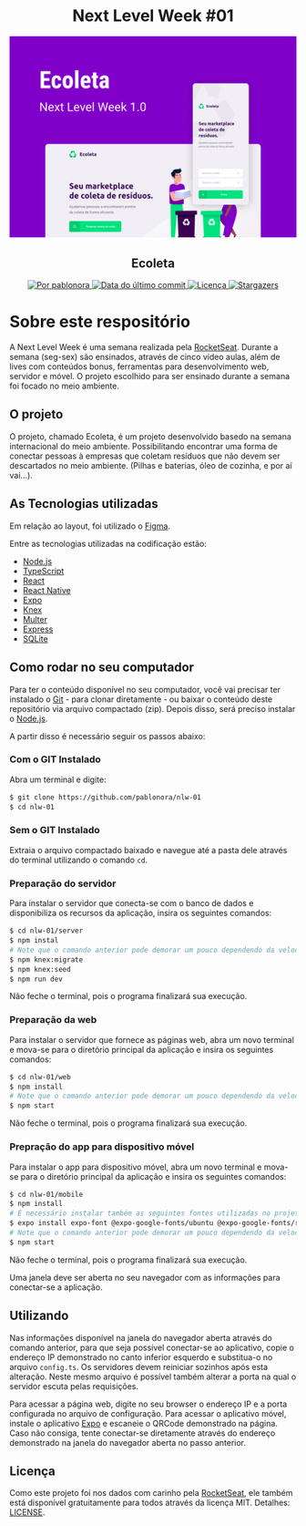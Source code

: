 <h1 align="center">
  Next Level Week #01
</h1>

<p align="center">
  <img alt="Imagem demonstrativa" title="Ecoleta" src="ecoleta.png" width="600px" />
</p>

<h2 align="center">Ecoleta</h2>

<p align="center">
  <a href="https://www.linkedin.com/in/pablonora/">
    <img alt="Por pablonora" src="https://img.shields.io/badge/Feito%20por-Pablo%20Nora-blue">
  </a>

  <a href="https://github.com/pablonora/nlw-01/commits/master">
    <img alt="Data do último commit" src="https://img.shields.io/github/last-commit/pablonora/nlw-01">
  </a>

  <a href="https://github.com/pablonora/nlw-01/blob/master/LICENSE">
    <img alt="Licença" src="https://img.shields.io/badge/license-MIT-brightgreen">
  </a>

  <a href="https://github.com/pablonora/nlw-01/stargazers">
    <img alt="Stargazers" src="https://img.shields.io/github/stars/pablonora/nlw-01?style=social">
  </a>
</p>

# Sobre este respositório

A Next Level Week é uma semana realizada pela [RocketSeat](https://rocketseat.com.br/). Durante a semana (seg-sex) são ensinados, através de cinco vídeo aulas, além de lives com conteúdos bonus, ferramentas para desenvolvimento web, servidor e móvel.
O projeto escolhido para ser ensinado durante a semana foi focado no meio ambiente.

## O projeto

O projeto, chamado Ecoleta, é um projeto desenvolvido basedo na semana internacional do meio ambiente. Possibilitando encontrar uma forma de conectar pessoas à empresas que coletam resíduos que não devem ser descartados no meio ambiente. (Pilhas e baterias, óleo de cozinha, e por aí vai...).

## As Tecnologias utilizadas

Em relação ao layout, foi utilizado o [Figma](https://www.figma.com/file/1SxgOMojOB2zYT0Mdk28lB/).

Entre as tecnologias utilizadas na codificação estão:

- [Node.js][nodejs]
- [TypeScript][typescript]
- [React][react-js]
- [React Native][react-native]
- [Expo][expo]
- [Knex][knex]
- [Multer][multer]
- [Express][express]
- [SQLite][sqlite]

## Como rodar no seu computador

Para ter o conteúdo disponível no seu computador, você vai precisar ter instalado o [Git](https://git-scm.com) - para clonar diretamente - ou baixar o conteúdo deste repositório via arquivo compactado (zip). Depois disso, será preciso instalar o [Node.js][nodejs].

A partir disso é necessário seguir os passos abaixo:

### Com o GIT Instalado

Abra um terminal e digite:

```bash
$ git clone https://github.com/pablonora/nlw-01
$ cd nlw-01
```

### Sem o GIT Instalado

Extraia o arquivo compactado baixado e navegue até a pasta dele através do terminal utilizando o comando `cd`.

### Preparação do servidor

Para instalar o servidor que conecta-se com o banco de dados e disponibiliza os recursos da aplicação, insira os seguintes comandos:

```bash
$ cd nlw-01/server
$ npm instal
# Note que o comando anterior pode demorar um pouco dependendo da velocidade da sua conexão com à internet
$ npm knex:migrate
$ npm knex:seed
$ npm run dev
```

Não feche o terminal, pois o programa finalizará sua execução.

### Preparação da web

Para instalar o servidor que fornece as páginas web, abra um novo terminal e mova-se para o diretório principal da aplicação e insira os seguintes comandos:

```bash
$ cd nlw-01/web
$ npm install
# Note que o comando anterior pode demorar um pouco dependendo da velocidade da sua conexão com à internet
$ npm start
```

Não feche o terminal, pois o programa finalizará sua execução.

### Prepração do app para dispositivo móvel

Para instalar o app para dispositivo móvel, abra um novo terminal e mova-se para o diretório principal da aplicação e insira os seguintes comandos:

```bash
$ cd nlw-01/mobile
$ npm install
# É necessário instalar também as seguintes fontes utilizadas no projeto, através do expo
$ expo install expo-font @expo-google-fonts/ubuntu @expo-google-fonts/roboto
# Note que o comando anterior pode demorar um pouco dependendo da velocidade da sua conexão com à internet
$ npm start
```

Não feche o terminal, pois o programa finalizará sua execução.

Uma janela deve ser aberta no seu navegador com as informações para conectar-se a aplicação.

## Utilizando

Nas informações disponível na janela do navegador aberta através do comando anterior, para que seja possível conectar-se ao aplicativo, copie o endereço IP demonstrado no canto inferior esquerdo e substitua-o no arquivo `config.ts`. Os servidores devem reiniciar sozinhos após esta alteração. Neste mesmo arquivo é possível também alterar a porta na qual o servidor escuta pelas requisições.

Para acessar a página web, digite no seu browser o endereço IP e a porta configurada no arquivo de configuração.
Para acessar o aplicativo móvel, instale o aplicativo [Expo](https://play.google.com/store/apps/details?id=host.exp.exponent&hl=pt_BR) e escaneie o QRCode demonstrado na página. Caso não consiga, tente conectar-se diretamente através do endereço demonstrado na janela do navegador aberta no passo anterior.

## Licença

Como este projeto foi nos dados com carinho pela [RocketSeat](https://rocketseat.com.br/), ele também está disponível gratuitamente para todos através da licença MIT. Detalhes: [LICENSE](https://github.com/pablonora/nlw-01/blob/master/LICENSE).


[nodejs]: https://nodejs.org/
[typescript]: https://www.typescriptlang.org/
[react-js]: https://reactjs.org
[react-native]: https://facebook.github.io/react-native/
[expo]: https://expo.io/
[knex]: http://knexjs.org/
[multer]: https://www.npmjs.com/package/multer
[express]: https://expressjs.com/pt-br/
[sqlite]: https://www.sqlite.org/index.html